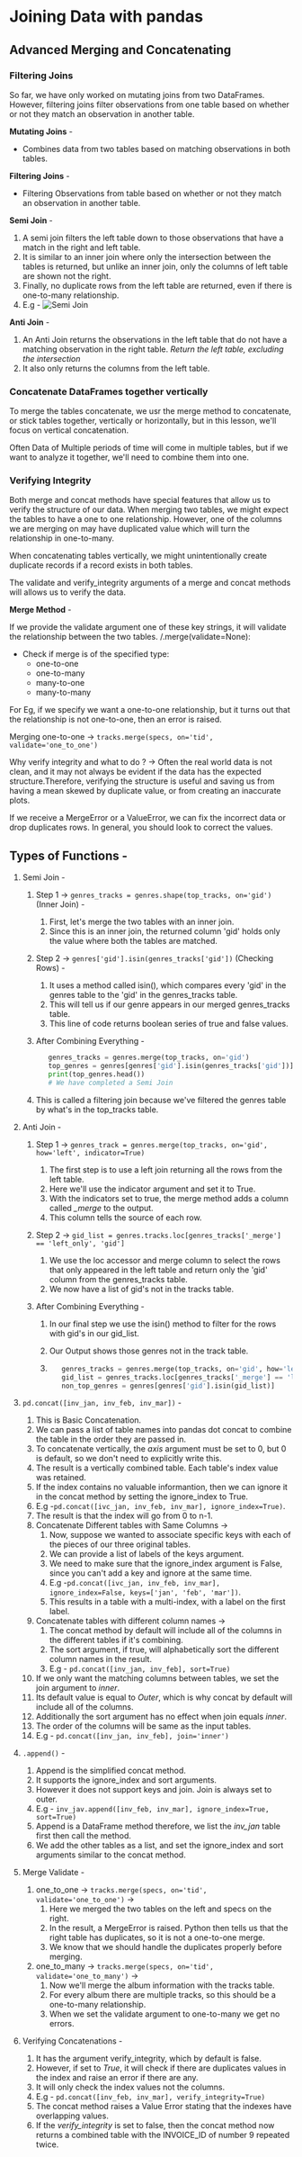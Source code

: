 # Joining Data with pandas

## Advanced Merging and Concatenating

### Filtering Joins

So far, we have only worked on mutating joins from two DataFrames. However, filtering joins filter observations from one table based on whether or not they match an observation in another table.

**Mutating Joins** -

- Combines data from two tables based on matching observations in both tables.

**Filtering Joins** -

- Filtering Observations from table based on whether or not they match an observation in another table.

**Semi Join** -

1. A semi join filters the left table down to those observations that have a match in the right and left table.
2. It is similar to an inner join where only the intersection between the tables is returned, but unlike an inner join, only the columns of left table are shown not the right.
3. Finally, no duplicate rows from the left table are returned, even if there is one-to-many relationship.
4. E.g - ![Semi Join](Images/Img%20-%207.png)

**Anti Join** -

1. An Anti Join returns the observations in the left table that do not have a matching observation in the right table. _Return the left table, excluding the intersection_
2. It also only returns the columns from the left table.

### Concatenate DataFrames together vertically

To merge the tables concatenate, we usr the merge method to concatenate, or stick tables together, vertically or horizontally, but in this lesson, we'll focus on vertical concatenation.

Often Data of Multiple periods of time will come in multiple tables, but if we want to analyze it together, we'll need to combine them into one.

### Verifying Integrity

Both merge and concat methods have special features that allow us to verify the structure of our data. When merging two tables, we might expect the tables to have a one to one relationship. However, one of the columns we are merging on may have duplicated value which will turn the relationship in one-to-many.

When concatenating tables vertically, we might unintentionally create duplicate records if a record exists in both tables.

The validate and verify_integrity arguments of a merge and concat methods will allows us to verify the data.

**Merge Method** -

If we provide the validate argument one of these key strings, it will validate the relationship between the two tables.
/.merge(validate=None):

- Check if merge is of the specified type:
  - one-to-one
  - one-to-many
  - many-to-one
  - many-to-many

For Eg, if we specify we want a one-to-one relationship, but it turns out that the relationship is not one-to-one, then an error is raised.

Merging one-to-one -> `tracks.merge(specs, on='tid', validate='one_to_one')`

Why verify integrity and what to do ?
-> Often the real world data is not clean, and it may not always be evident if the data has the expected structure.Therefore, verifying the structure is useful and saving us from having a mean skewed by duplicate value, or from creating an inaccurate plots.

If we receive a MergeError or a ValueError, we can fix the incorrect data or drop duplicates rows. In general, you should look to correct the values.

## Types of Functions -

1. Semi Join -

   1. Step 1 -> `genres_tracks = genres.shape(top_tracks, on='gid')` (Inner Join) -
      1. First, let's merge the two tables with an inner join.
      2. Since this is an inner join, the returned column 'gid' holds only the value where both the tables are matched.
   2. Step 2 -> `genres['gid'].isin(genres_tracks['gid'])` (Checking Rows) -
      1. It uses a method called isin(), which compares every 'gid' in the genres table to the 'gid' in the genres_tracks table.
      2. This will tell us if our genre appears in our merged genres_tracks table.
      3. This line of code returns boolean series of true and false values.
   3. After Combining Everything -

      ```python
         genres_tracks = genres.merge(top_tracks, on='gid')
         top_genres = genres[genres['gid'].isin(genres_tracks['gid'])]
         print(top_genres.head())
         # We have completed a Semi Join
      ```

   4. This is called a filtering join because we've filtered the genres table by what's in the top_tracks table.

2. Anti Join -

   1. Step 1 -> `genres_track = genres.merge(top_tracks, on='gid', how='left', indicator=True)`
      1. The first step is to use a left join returning all the rows from the left table.
      2. Here we'll use the indicator argument and set it to True.
      3. With the indicators set to true, the merge method adds a column called _\_merge_ to the output.
      4. This column tells the source of each row.
   2. Step 2 -> `gid_list = genres.tracks.loc[genres_tracks['_merge'] == 'left_only', 'gid']`
      1. We use the loc accessor and merge column to select the rows that only appeared in the left table and return only the 'gid' column from the genres_tracks table.
      2. We now have a list of gid's not in the tracks table.
   3. After Combining Everything -

      1. In our final step we use the isin() method to filter for the rows with gid's in our gid_list.
      2. Our Output shows those genres not in the track table.

      3. ```python
            genres_tracks = genres.merge(top_tracks, on='gid', how='left', indicator=True)
            gid_list = genres_tracks.loc[genres_tracks['_merge'] == 'left_only', 'gid']
            non_top_genres = genres[genres['gid'].isin(gid_list)]
         ```

3. `pd.concat([inv_jan, inv_feb, inv_mar])` -
   1. This is Basic Concatenation.
   2. We can pass a list of table names into pandas dot concat to combine the table in the order they are passed in.
   3. To concatenate vertically, the _axis_ argument must be set to 0, but 0 is default, so we don't need to explicitly write this.
   4. The result is a vertically combined table. Each table's index value was retained.
   5. If the index contains no valuable informantion, then we can ignore it in the concat method by setting the ignore_index to True.
   6. E.g -`pd.concat([ivc_jan, inv_feb, inv_mar], ignore_index=True)`.
   7. The result is that the index will go from 0 to n-1.
   8. Concatenate Different tables with Same Columns ->
      1. Now, suppose we wanted to associate specific keys with each of the pieces of our three original tables.
      2. We can provide a list of labels of the keys argument.
      3. We need to make sure that the ignore_index argument is False, since you can't add a key and ignore at the same time.
      4. E.g -`pd.concat([ivc_jan, inv_feb, inv_mar], ignore_index=False, keys=['jan', 'feb', 'mar'])`.
      5. This results in a table with a multi-index, with a label on the first label.
   9. Concatenate tables with different column names ->
      1. The concat method by default will include all of the columns in the different tables if it's combining.
      2. The sort argument, if true, will alphabetically sort the different column names in the result.
      3. E.g - `pd.concat([inv_jan, inv_feb], sort=True)`
   10. If we only want the matching columns between tables, we set the join argument to _inner_.
   11. Its default value is equal to _Outer_, which is why concat by default will include all of the columns.
   12. Additionally the sort argument has no effect when join equals _inner_.
   13. The order of the columns will be same as the input tables.
   14. E.g - `pd.concat([inv_jan, inv_feb], join='inner')`
4. `.append()` -
   1. Append is the simplified concat method.
   2. It supports the ignore_index and sort arguments.
   3. However it does not support keys and join. Join is always set to outer.
   4. E.g - `inv_jav.append([inv_feb, inv_mar], ignore_index=True, sort=True)`
   5. Append is a DataFrame method therefore, we list the _inv_jan_ table first then call the method.
   6. We add the other tables as a list, and set the ignore_index and sort arguments similar to the concat method.
5. Merge Validate -
   1. one_to_one -> `tracks.merge(specs, on='tid', validate='one_to_one')` ->
      1. Here we merged the two tables on the left and specs on the right.
      2. In the result, a MergeError is raised. Python then tells us that the right table has duplicates, so it is not a one-to-one merge.
      3. We know that we should handle the duplicates properly before merging.
   2. one_to_many -> `tracks.merge(specs, on='tid', validate='one_to_many')` ->
      1. Now we'll merge the album information with the tracks table.
      2. For every album there are multiple tracks, so this should be a one-to-many relationship.
      3. When we set the validate argument to one-to-many we get no errors.
6. Verifying Concatenations -
   1. It has the argument verify_integrity, which by default is false.
   2. However, if set to _True_, it will check if there are duplicates values in the index and raise an error if there are any.
   3. It will only check the index values not the columns.
   4. E.g - `pd.concat([inv_feb, inv_mar], verify_integrity=True)`
   5. The concat method raises a Value Error stating that the indexes have overlapping values.
   6. If the _verify_integrity_ is set to false, then the concat method now returns a combined table with the INVOICE_ID of number 9 repeated twice.
